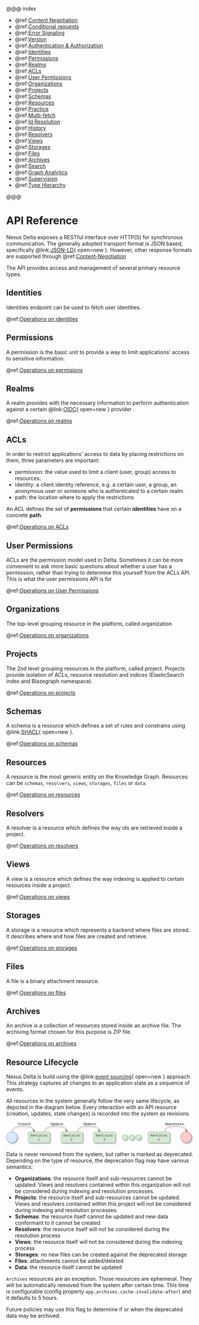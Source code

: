 @@@ index

* @ref:[Content Negotiation](content-negotiation.md)
* @ref:[Conditional requests](conditional-requests.md)
* @ref:[Error Signaling](error-signaling.md)
* @ref:[Version](version.md)
* @ref:[Authentication & Authorization](authentication.md)
* @ref:[Identities](identities.md)
* @ref:[Permissions](permissions-api.md)
* @ref:[Realms](realms-api.md)
* @ref:[ACLs](acls-api.md)
* @ref:[User Permissions](user-permissions-api.md)
* @ref:[Organizations](orgs-api.md)
* @ref:[Projects](projects-api.md)
* @ref:[Schemas](schemas-api.md)
* @ref:[Resources](resources-api.md)
* @ref:[Practice](trial.md)
* @ref:[Multi-fetch](multi-fetch.md)
* @ref:[Id Resolution](id-resolution.md)
* @ref:[History](history.md)
* @ref:[Resolvers](resolvers-api.md)
* @ref:[Views](views/index.md)
* @ref:[Storages](storages-api.md)
* @ref:[Files](files-api.md)
* @ref:[Archives](archives-api.md)
* @ref:[Search](search-api.md)
* @ref:[Graph Analytics](graph-analytics-api.md)
* @ref:[Supervision](supervision-api.md)
* @ref:[Type Hierarchy](type-hierarchy-api.md)

@@@

# API Reference

Nexus Delta exposes a RESTful interface over HTTP(S) for synchronous communication. The generally adopted transport
format is JSON based, specifically @link:[JSON-LD](https://json-ld.org/){ open=new }. However, other response formats
are supported through @ref:[Content-Negotiation](content-negotiation.md)

The API provides access and management of several primary resource types.

## Identities

Identities endpoint can be used to fetch user identities.

@ref:[Operations on identities](identities.md)

## Permissions

A permission is the basic unit to provide a way to limit applications' access to sensitive information.

@ref:[Operations on permisions](permissions-api.md)

## Realms

A realm provides with the necessary information to perform authentication against a certain
@link:[OIDC](https://en.wikipedia.org/wiki/OpenID_Connect){ open=new } provider .

@ref:[Operations on realms](realms-api.md)

## ACLs

In order to restrict applications' access to data by placing restrictions on them, three parameters are important:

- permission: the value used to limit a client (user, group) access to resources.
- identity: a client identity reference, e.g. a certain user, a group, an anonymous user or someone who is
  authenticated to a certain realm.
- path: the location where to apply the restrictions

An ACL defines the set of **permissions** that certain **identities** have on a concrete **path**.

@ref:[Operations on ACLs](acls-api.md)

## User Permissions

ACLs are the permission model used in Delta. Sometimes it can be more convenient to ask more basic questions about
whether a user has a permission, rather than trying to determine this yourself from the ACLs API. This is what the user
permissions API is for

@ref:[Operations on User Permissions](user-permissions-api.md)

## Organizations

The top-level grouping resource in the platform, called organization

@ref:[Operations on organizations](orgs-api.md)

## Projects

The 2nd level grouping resources in the platform, called project. Projects provide isolation of ACLs, resource
resolution and indices (ElasticSearch index and Blazegraph namespace).

@ref:[Operations on projects](projects-api.md)

## Schemas

A schema is a resource which defines a set of rules and constrains using @link:[SHACL](https://www.w3.org/TR/shacl/){
open=new }.

@ref:[Operations on schemas](schemas-api.md)

## Resources

A resource is the most generic entity on the Knowledge Graph. Resources can be `schemas`, `resolvers`, `views`,
`storages`, `files` or `data`.

@ref:[Operations on resources](resources-api.md)

## Resolvers

A resolver is a resource which defines the way ids are retrieved inside a project.

@ref:[Operations on resolvers](resolvers-api.md)

## Views

A view is a resource which defines the way indexing is applied to certain resources inside a project.

@ref:[Operations on views](views/index.md)

## Storages

A storage is a resource which represents a backend where files are stored. It describes where and how files are created
and retrieve.

@ref:[Operations on storages](storages-api.md)

## Files

A file is a binary attachment resource.

@ref:[Operations on files](files-api.md)

## Archives

An archive is a collection of resources stored inside an archive file. The archiving format chosen for this purpose is
ZIP file.

@ref:[Operations on archives](archives-api.md)

## Resource Lifecycle

Nexus Delta is build using the @link:[event sourcing](https://martinfowler.com/eaaDev/EventSourcing.html){ open=new }
approach. This strategy captures all changes to an application state as a sequence of events.

All resources in the system generally follow the very same lifecycle, as depicted in the diagram below. Every
interaction with an API resource (creation, updates, state changes) is recorded into the system as revisions.

![Resource Lifecycle](assets/resources/lifecycle.png "Resource Lifecycle")

Data is never removed from the system, but rather is marked as deprecated. Depending on the type of resource, the
deprecation flag may have various semantics:

- **Organizations**: the resource itself and sub-resources cannot be updated. Views and resolvers contained within
  this organization will not be considered during indexing and resolution processes.
- **Projects**: the resource itself and sub-resources cannot be updated. Views and resolvers contained within this
  project will not be considered during indexing and resolution processes.
- **Schemas**: the resource itself cannot be updated and new data conformant to it cannot be created
- **Resolvers**: the resource itself will not be considered during the resolution process
- **Views**: the resource itself will not be considered during the indexing process
- **Storages**: no new files can be created against the deprecated storage
- **Files**: attachments cannot be added/deleted
- **Data**: the resource itself cannot be updated

`Archives` resources are an exception. Those resources are ephemeral. They will be automatically removed from the
system after certain time. This time is configurable (config property `app.archives.cache-invalidate-after`) and it
defaults to 5 hours.

Future policies may use this flag to determine if or when the deprecated data may be archived.

[SHACL]: https://www.w3.org/TR/shacl/
